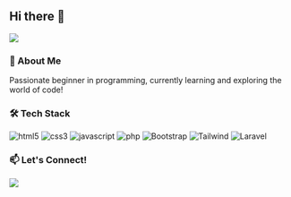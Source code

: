## Hi there 👋

![](https://komarev.com/ghpvc/?username=denzz125&color=blue)


### 🌱 About Me
Passionate beginner in programming, currently learning and exploring the world of code!

### 🛠️ Tech Stack
<div display="flex">
  <img alt="html5" src="https://img.shields.io/badge/-HTML5-E34F26?style=for-the-badge&logo=html5&logoColor=white" />
  <img alt="css3" src="https://img.shields.io/badge/css3-%231572B6?style=for-the-badge&logo=css3&logoColor=white" />
  <img alt="javascript" src="https://img.shields.io/badge/-javascript-f7df1c?style=for-the-badge&logo=javascript&logoColor=black" />
  <img alt="php" src="https://img.shields.io/badge/-php-777BB4?style=for-the-badge&logo=php&logoColor=white" />
  <img alt="Bootstrap" src="https://img.shields.io/badge/-bootstrap-7953b3?style=for-the-badge&logo=bootstrap&logoColor=white" />
  <img alt="Tailwind" src="https://img.shields.io/badge/-tailwind css-06B6D4?style=for-the-badge&logo=tailwindcss&logoColor=white" />
  <img alt="Laravel" src="https://img.shields.io/badge/-laravel-FF2D20?style=for-the-badge&logo=laravel&logoColor=white" />
</div>

### 📫 Let's Connect!
<a href="www.instagram/denyazis__"><img src="https://img.shields.io/badge/-instagram-FF0069?style=for-the-badge&logo=instagram&logoColor=white"></a>

